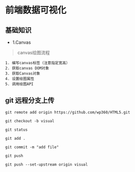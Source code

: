 # 前端数据可视化

## 基础知识

* 1.Canvas

> canvas绘图流程
```
1. 编写canvas标签（注意指定宽高）
2. 获取canvas DOM对象
3. 获取Canvas对象
4. 设置绘图属性
5. 调用绘图API
```

## git 远程分支上传
```
git remote add origin https://github.com/wp360/HTML5.git

git checkout -b visual

git status

git add .

git commit -m "add file"

git push

git push --set-upstream origin visual
```